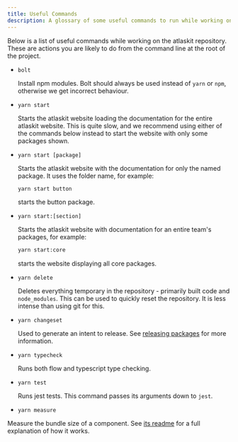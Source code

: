 ```yaml
---
title: Useful Commands
description: A glossary of some useful commands to run while working on the Atlaskit Repository
---
```


Below is a list of useful commands while working on the atlaskit repository. These are actions you are likely to do from the command line at the root of the project.

- `bolt`

    Install npm modules. Bolt should always be used instead of `yarn` or `npm`, otherwise we get incorrect behaviour.

- `yarn start`

    Starts the atlaskit website loading the documentation for the entire atlaskit website. This is quite slow, and we recommend using either of the commands below instead to start the website with only some packages shown.

- `yarn start [package]`

    Starts the atlaskit website with the documentation for only the named package. It uses the folder name, for example:

    ```sh
    yarn start button
    ```

    starts the button package.

- `yarn start:[section]`

    Starts the atlaskit website with documentation for an entire team's packages, for example:

    ```sh
    yarn start:core
    ```

    starts the website displaying all core packages.

- `yarn delete`

    Deletes everything temporary in the repository - primarily built code and `node_modules`. This can be used to quickly reset the repository. It is less intense than using git for this.

- `yarn changeset`

    Used to generate an intent to release. See [releasing packages](./releasing-packages) for more information.

- `yarn typecheck`

    Runs both flow and typescript type checking.

- `yarn test`

    Runs jest tests. This command passes its arguments down to `jest`.

- `yarn measure`

Measure the bundle size of a component. See [its readme](https://bitbucket.org/atlassian/atlaskit-mk-2/src/master/build/measure/README.md) for a full explanation of how it works.